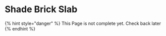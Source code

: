 # Shade Brick Slab

{% hint style="danger" %}
This Page is not complete yet. Check back later
{% endhint %}

